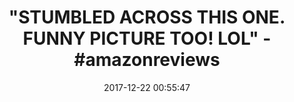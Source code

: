 ---
title: '"STUMBLED ACROSS THIS ONE. FUNNY PICTURE TOO! LOL" - #amazonreviews'
name: Cozmo
date: '2017-12-22 00:55:47'
buy_now: >-
  https://www.amazon.com/Anki-000-00057-Cozmo/dp/B074WC4NHW?psc=1&SubscriptionId=AKIAIA5RBQIWQVTCUEUQ&tag=coldcutdeals-20&linkCode=xm2&camp=2025&creative=165953&creativeASIN=B074WC4NHW
description_markdown: |+
  Cozmo

    - Includes new Cozmo USB charging platform.

    - Compatible iOS or Android device and free downloadable Cozmo app required. New games and upgrades are unlocked the more you play.

    - Durability and security have been rigorously tested.

    - The Cozmo SDK Beta is a connected robotics platform for makers, hobbyists, educators and researchers. More details at developer.Anki.Com.

    - Comes with Code Lab, the perfect platform for new coders to create.; 1 Cozmo robot; 1 USB charging platform; 3 power cubes.

tweet_id_str: '944008529588965376'
price: $179.99
you_save: ''
asin: B074WC4NHW
image: 'https://images-na.ssl-images-amazon.com/images/I/51V73pQXYfL.jpg'

---